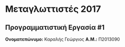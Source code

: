 # Μεταγλωττιστές 2017
## Προγραμματιστική Εργασία #1

**Ονοματεπώνυμο:** Καραλής Γεώργιος 
**Α.Μ.:** Π2013090


